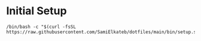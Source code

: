 # Initial Setup

```
/bin/bash -c "$(curl -fsSL https://raw.githubusercontent.com/SamiElkateb/dotfiles/main/bin/setup.sh)" 
```
